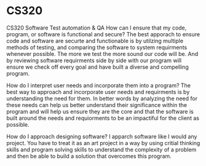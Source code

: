 # CS320
CS320 Software Test automation &amp; QA
How can I ensure that my code, program, or software is functional and secure?
The best apporach to ensure code and software are securte and functionable is by utilzing multiple methods of testing, and comparing the software to system requirments whenever possible. The more we test the more sound our code will be. And by reviewing software requirments side by side with our program will ensure we check off every goal and have built a diverse and compelling program.

How do I interpret user needs and incorporate them into a program?
The best way to approach and incorporate user needs and requirments is by understanding the need for them. In better words by analyzing the need for these needs can help us better understand their significance within the program and will help us ensure they are the core and that the software is built around the needs and requiorments to be an impactiful for the client as possible.

How do I approach designing software?
I apparch software like I would any project. You have to treat it as an art project in a way by using critial thinking skills and program solving skills to understand the complexity of a problem and then be able to build a solution that overcomes this program. 
